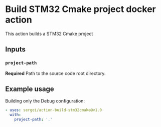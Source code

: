 # Build STM32 Cmake project docker action

This action builds a STM32 Cmake project

## Inputs

### `project-path`

**Required** Path to the source code root directory.

## Example usage

Building only the Debug configuration:
```yaml
- uses: sergei/action-build-stm32cmake@v1.0
  with:
    project-path: '.'
```
